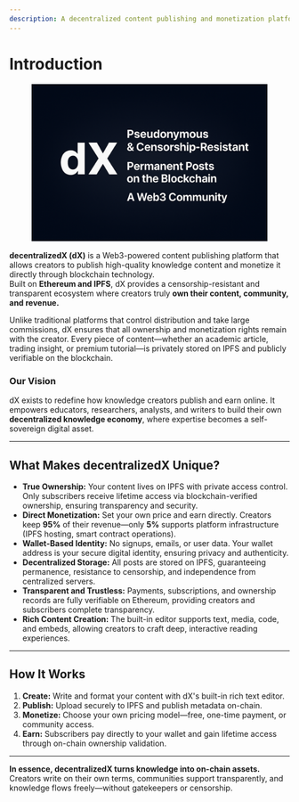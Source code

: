 ```yaml
---
description: A decentralized content publishing and monetization platform
---
```


# Introduction

<figure><img src=".gitbook/assets/dX_background.png" alt=""><figcaption></figcaption></figure>

**decentralizedX (dX)** is a Web3-powered content publishing platform that allows creators to publish high-quality knowledge content and monetize it directly through blockchain technology.  
Built on **Ethereum and IPFS**, dX provides a censorship-resistant and transparent ecosystem where creators truly **own their content, community, and revenue.**

Unlike traditional platforms that control distribution and take large commissions, dX ensures that all ownership and monetization rights remain with the creator. Every piece of content—whether an academic article, trading insight, or premium tutorial—is privately stored on IPFS and publicly verifiable on the blockchain.

### Our Vision  
dX exists to redefine how knowledge creators publish and earn online. It empowers educators, researchers, analysts, and writers to build their own **decentralized knowledge economy**, where expertise becomes a self-sovereign digital asset.

***

## What Makes decentralizedX Unique?

* **True Ownership:** Your content lives on IPFS with private access control. Only subscribers receive lifetime access via blockchain-verified ownership, ensuring transparency and security.
* **Direct Monetization:** Set your own price and earn directly. Creators keep **95%** of their revenue—only **5%** supports platform infrastructure (IPFS hosting, smart contract operations).
* **Wallet-Based Identity:** No signups, emails, or user data. Your wallet address is your secure digital identity, ensuring privacy and authenticity.
* **Decentralized Storage:** All posts are stored on IPFS, guaranteeing permanence, resistance to censorship, and independence from centralized servers.
* **Transparent and Trustless:** Payments, subscriptions, and ownership records are fully verifiable on Ethereum, providing creators and subscribers complete transparency.
* **Rich Content Creation:** The built-in editor supports text, media, code, and embeds, allowing creators to craft deep, interactive reading experiences.

***

## How It Works

1. **Create:** Write and format your content with dX's built-in rich text editor.  
2. **Publish:** Upload securely to IPFS and publish metadata on-chain.  
3. **Monetize:** Choose your own pricing model—free, one-time payment, or community access.  
4. **Earn:** Subscribers pay directly to your wallet and gain lifetime access through on-chain ownership validation.

***

**In essence, decentralizedX turns knowledge into on-chain assets.**  
Creators write on their own terms, communities support transparently, and knowledge flows freely—without gatekeepers or censorship.
